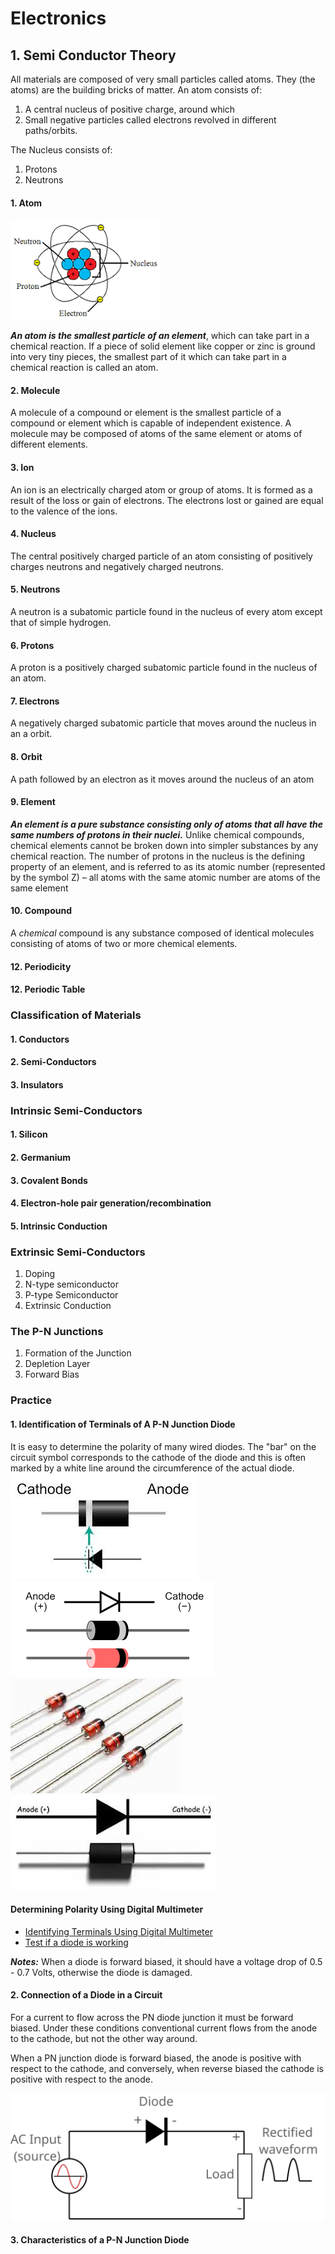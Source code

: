 # Electronics

## 1. Semi Conductor Theory

All materials are composed of very small particles called atoms. They (the atoms) are the building bricks of matter. An atom consists of:

1. A central nucleus of positive charge, around which
2. Small negative particles called electrons revolved in different paths/orbits.


The Nucleus consists of:

1. Protons  
2. Neutrons

#### 1. Atom
![Atom](images/atom.png)

***An atom is the smallest particle of an element***, which can take part in a chemical reaction. If a piece of solid element like copper or zinc is ground into very tiny pieces, the smallest part of it which can take part in a chemical reaction is called an atom.

#### 2. Molecule
A molecule of a compound or element is the smallest particle of a compound or element which is capable of independent existence. A molecule may be composed of atoms of the same element or atoms of different elements.

#### 3. Ion
An ion is an electrically charged atom or group of atoms. It is formed as a result of the loss or gain of electrons. The electrons lost or gained are equal to the valence of the ions.

#### 4. Nucleus
The central positively charged particle of an atom consisting of positively charges neutrons and negatively charged neutrons.

#### 5. Neutrons
A neutron is a subatomic particle found in the nucleus of every atom except that of simple hydrogen. 

#### 6. Protons
A proton is a positively charged subatomic particle found in the nucleus of an atom.

#### 7. Electrons
A negatively charged subatomic particle that moves around the nucleus in an a
orbit.

#### 8. Orbit
A path followed by an electron as it moves around the nucleus of an atom

#### 9. Element

***An element is a pure substance consisting only of atoms that all have the same numbers of protons in their nuclei.*** Unlike chemical compounds, chemical elements cannot be broken down into simpler substances by any chemical reaction. The number of protons in the nucleus is the defining property of an element, and is referred to as its atomic number (represented by the symbol Z) – all atoms with the same atomic number are atoms of the same element

#### 10. Compound
A *chemical* compound is any substance composed of identical molecules consisting of atoms of two or more chemical elements.

#### 12. Periodicity

#### 12. Periodic Table


### Classification of Materials
#### 1. Conductors
#### 2. Semi-Conductors
#### 3. Insulators

### Intrinsic Semi-Conductors
#### 1. Silicon
#### 2. Germanium
#### 3. Covalent Bonds
#### 4. Electron-hole pair generation/recombination
#### 5. Intrinsic Conduction



### Extrinsic Semi-Conductors
1. Doping
2. N-type semiconductor
3. P-type Semiconductor
4. Extrinsic Conduction

### The P-N Junctions
1. Formation of the Junction
2. Depletion Layer
3. Forward Bias

### Practice
#### 1. Identification of Terminals of A P-N Junction Diode
It is easy to determine the polarity of many wired diodes. The "bar" on the circuit symbol corresponds to the cathode of the diode and this is often marked by a white line around the circumference of the actual diode.
![asd](images/diode.jpeg)
![asd](images/diode1.png)
![asd](images/diode2.jpeg)
![asd](images/diode4.jpeg)

#### Determining Polarity Using Digital Multimeter
- [Identifying Terminals Using Digital Multimeter](https://www.youtube.com/watch?v=gzh8ICLMXzQ&ab_channel=NesoAcademy)
- [Test if a diode is working](https://www.youtube.com/watch?v=Rj9WpoaX2Gk&ab_channel=CircuitDigest)

***Notes:***
When a diode is forward biased, it should have a voltage drop of 0.5 - 0.7 Volts, otherwise the diode is damaged.

#### 2. Connection of a Diode in a Circuit
For a current to flow across the PN diode junction it must be forward biased. Under these conditions conventional current flows from the anode to the cathode, but not the other way around.

When a PN junction diode is forward biased, the anode is positive with respect to the cathode, and conversely, when reverse biased the cathode is positive with respect to the anode.


![asd](images/diode-half-wave-rectifier-02.svg)

#### 3. Characteristics of a P-N Junction Diode


